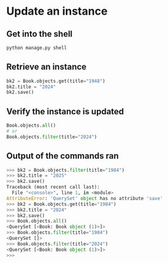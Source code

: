 # Update an instance


## Get into the shell

```bash
python manage.py shell
```

## Retrieve an instance

```python
bk2 = Book.objects.get(title="1948")
bk2.title = "2024"
bk2.save()
```

## Verify the instance is updated

```python
Book.objects.all()
# or
Book.objects.filter(title="2024")
```

## Output of the commands ran

```python
>>> bk2 = Book.objects.filter(title="1984")
>>> bk2.title = "2025"
>>> bk2.save()
Traceback (most recent call last):
  File "<console>", line 1, in <module>
AttributeError: 'QuerySet' object has no attribute 'save'
>>> bk2 = Book.objects.get(title="1984")
>>> bk2.title = "2024"
>>> bk2.save()
>>> Book.objects.all()
<QuerySet [<Book: Book object (1)>]>
>>> Book.objects.filter(title="1984")
<QuerySet []>
>>> Book.objects.filter(title="2024")
<QuerySet [<Book: Book object (1)>]>
>>>
```
